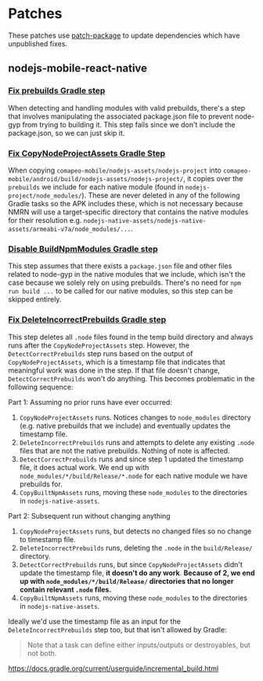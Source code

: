 # Patches

These patches use [patch-package](https://github.com/ds300/patch-package) to update dependencies which have unpublished fixes.

## nodejs-mobile-react-native

### [Fix prebuilds Gradle step](./nodejs-mobile-react-native+16.17.10+001+fix-prebuilds-gradle-step.patch)

When detecting and handling modules with valid prebuilds, there's a step that involves manipulating the associated package.json file to prevent node-gyp from trying to building it. This step fails since we don't include the package.json, so we can just skip it.

### [Fix CopyNodeProjectAssets Gradle Step](./nodejs-mobile-react-native+16.17.10+002+fix-copy-node-project-assets-gradle-step.patch)

When copying `comapeo-mobile/nodejs-assets/nodejs-project` into `comapeo-mobile/android/build/nodejs-assets/nodejs-project/`, it copies over the `prebuilds` we include for each native module (found in `nodejs-project/node_modules/`). These are never deleted in any of the following Gradle tasks so the APK includes these, which is not necessary because NMRN will use a target-specific directory that contains the native modules for their resolution e.g. `nodejs-native-assets/nodejs-native-assets/armeabi-v7a/node_modules/...`.

### [Disable BuildNpmModules Gradle step](./nodejs-mobile-react-native+16.17.10+003+disable-build-npm-modules-gradle-step.patch)

This step assumes that there exists a `package.json` file and other files related to node-gyp in the native modules that we include, which isn't the case because we solely rely on using prebuilds. There's no need for `npm run build ...` to be called for our native modules, so this step can be skipped entirely.

### [Fix DeleteIncorrectPrebuilds Gradle step](./nodejs-mobile-react-native+16.17.10+004+fix-delete-incorrect-prebuilds-gradle-step.patch)

This step deletes all `.node` files found in the temp build directory and always runs after the `CopyNodeProjectAssets` step. However, the `DetectCorrectPrebuilds` step runs based on the output of `CopyNodeProjectAssets`, which is a timestamp file that indicates that meaningful work was done in the step. If that file doesn't change, `DetectCorrectPrebuilds` won't do anything. This becomes problematic in the following sequence:

Part 1: Assuming no prior runs have ever occurred:

1. `CopyNodeProjectAssets` runs. Notices changes to `node_modules` directory (e.g. native prebuilds that we include) and eventually updates the timestamp file.
2. `DeleteIncorrectPrebuilds` runs and attempts to delete any existing `.node` files that are not the native prebuilds. Nothing of note is affected.
3. `DetectCorrectPrebuilds` runs and since step 1 updated the timestamp file, it does actual work. We end up with `node_modules/*/build/Release/*.node` for each native module we have prebuilds for.
4. `CopyBuiltNpmAssets` runs, moving these `node_modules` to the directories in `nodejs-native-assets`.

Part 2: Subsequent run without changing anything

1. `CopyNodeProjectAssets` runs, but detects no changed files so no change to timestamp file.
2. `DeleteIncorrectPrebuilds` runs, deleting the `.node` in the `build/Release/` directory.
3. `DetectCorrectPrebuilds` runs, but since `CopyNodeProjectAssets` didn't update the timestamp file, **it doesn't do any work**. **Because of 2, we end up with `node_modules/*/build/Release/` directories that no longer contain relevant `.node` files.**
4. `CopyBuiltNpmAssets` runs, moving these `node_modules` to the directories in `nodejs-native-assets`.

Ideally we'd use the timestamp file as an input for the `DeleteIncorrectPrebuilds` step too, but that isn't allowed by Gradle:

> Note that a task can define either inputs/outputs or destroyables, but not both.

https://docs.gradle.org/current/userguide/incremental_build.html
